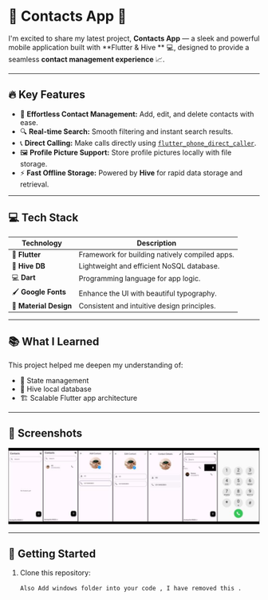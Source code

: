 # 🚀 Contacts App 📱

I'm excited to share my latest project, **Contacts App** — a sleek and powerful mobile application built with **Flutter & Hive ** 💻, designed to provide a seamless **contact management experience** 📈.

---

## 🔥 Key Features

- 📝 **Effortless Contact Management:** Add, edit, and delete contacts with ease.  
- 🔍 **Real-time Search:** Smooth filtering and instant search results.  
- 📞 **Direct Calling:** Make calls directly using [`flutter_phone_direct_caller`](https://pub.dev/packages/flutter_phone_direct_caller).  
- 🖼 **Profile Picture Support:** Store profile pictures locally with file storage.  
- ⚡ **Fast Offline Storage:** Powered by **Hive** for rapid data storage and retrieval.  

---

## 💻 Tech Stack

| Technology       | Description                                         |
|------------------|-----------------------------------------------------|
| 📱 **Flutter**    | Framework for building natively compiled apps.     |
| 📁 **Hive DB**    | Lightweight and efficient NoSQL database.          |
| 💻 **Dart**       | Programming language for app logic.                |
| 🖌 **Google Fonts** | Enhance the UI with beautiful typography.         |
| 🎨 **Material Design** | Consistent and intuitive design principles.  |

---

## 📚 What I Learned

This project helped me deepen my understanding of:  
- 📂 State management  
- 💾 Hive local database  
- 🏗 Scalable Flutter app architecture  

---

## 📸 Screenshots  

![image_alt](https://github.com/Ali-Hamza-007/Contacts-App/blob/ac1d648caa682b6a9a8982f5df299e57e3ed0832/screenshot.png)

---

## 🚀 Getting Started

1. Clone this repository:  
   ```bash
   Also Add windows folder into your code , I have removed this .
